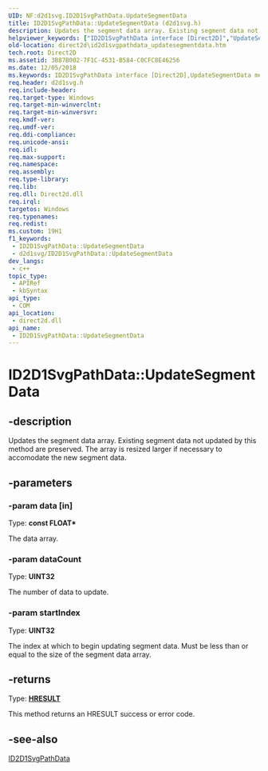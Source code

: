 ```yaml
---
UID: NF:d2d1svg.ID2D1SvgPathData.UpdateSegmentData
title: ID2D1SvgPathData::UpdateSegmentData (d2d1svg.h)
description: Updates the segment data array. Existing segment data not updated by this method are preserved. The array is resized larger if necessary to accomodate the new segment data.
helpviewer_keywords: ["ID2D1SvgPathData interface [Direct2D]","UpdateSegmentData method","ID2D1SvgPathData.UpdateSegmentData","ID2D1SvgPathData::UpdateSegmentData","UpdateSegmentData","UpdateSegmentData method [Direct2D]","UpdateSegmentData method [Direct2D]","ID2D1SvgPathData interface","d2d1svg/ID2D1SvgPathData::UpdateSegmentData","direct2d.id2d1svgpathdata_updatesegmentdata"]
old-location: direct2d\id2d1svgpathdata_updatesegmentdata.htm
tech.root: Direct2D
ms.assetid: 3B87B002-7F1C-4531-B584-C0CFC8E46256
ms.date: 12/05/2018
ms.keywords: ID2D1SvgPathData interface [Direct2D],UpdateSegmentData method, ID2D1SvgPathData.UpdateSegmentData, ID2D1SvgPathData::UpdateSegmentData, UpdateSegmentData, UpdateSegmentData method [Direct2D], UpdateSegmentData method [Direct2D],ID2D1SvgPathData interface, d2d1svg/ID2D1SvgPathData::UpdateSegmentData, direct2d.id2d1svgpathdata_updatesegmentdata
req.header: d2d1svg.h
req.include-header: 
req.target-type: Windows
req.target-min-winverclnt: 
req.target-min-winversvr: 
req.kmdf-ver: 
req.umdf-ver: 
req.ddi-compliance: 
req.unicode-ansi: 
req.idl: 
req.max-support: 
req.namespace: 
req.assembly: 
req.type-library: 
req.lib: 
req.dll: Direct2d.dll
req.irql: 
targetos: Windows
req.typenames: 
req.redist: 
ms.custom: 19H1
f1_keywords:
 - ID2D1SvgPathData::UpdateSegmentData
 - d2d1svg/ID2D1SvgPathData::UpdateSegmentData
dev_langs:
 - c++
topic_type:
 - APIRef
 - kbSyntax
api_type:
 - COM
api_location:
 - direct2d.dll
api_name:
 - ID2D1SvgPathData::UpdateSegmentData
---
```


# ID2D1SvgPathData::UpdateSegmentData


## -description

Updates the segment data array. Existing segment data not updated by this method are preserved. 
        The array is resized larger if necessary to accomodate the new segment data.

## -parameters

### -param data [in]

Type: <b>const FLOAT*</b>

The data array.

### -param dataCount

Type: <b>UINT32</b>

The number of data to update.

### -param startIndex

Type: <b>UINT32</b>

The index at which to begin updating segment data. Must be less than or equal to the size of the segment data array.

## -returns

Type: <b><a href="/windows/win32/com/structure-of-com-error-codes">HRESULT</a></b>

This method returns an HRESULT success or error code.

## -see-also

<a href="/windows/desktop/api/d2d1svg/nn-d2d1svg-id2d1svgpathdata">ID2D1SvgPathData</a>

